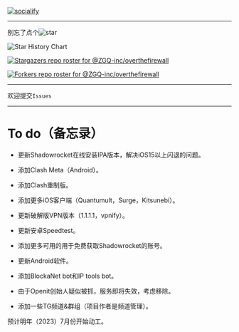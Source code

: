 [![socialify](https://socialify.git.ci/ZGQ-inc/overthefirewall/image?description=1&descriptionEditable=%E8%A6%86%E7%9B%96%E5%85%A8%E5%B9%B3%E5%8F%B0%0A%E5%AE%8C%E5%85%A8%E5%85%8D%E8%B4%B9%0A%E8%8A%82%E7%82%B9%E8%AE%A2%E9%98%85%0A%E6%9C%BA%E5%9C%BA%E6%8E%A8%E8%8D%90%0A%E7%A0%B4%E8%A7%A3VPN%E8%BD%AF%E4%BB%B6%E5%88%86%E4%BA%AB&font=Inter&forks=1&logo=https%3A%2F%2Fzgq-inc.github.io%2Foverthefirewall%2Fimage%2Fvpnclient_black.png&name=1&owner=1&pattern=Brick%20Wall&stargazers=1&theme=Light)](https://zgq-inc.github.io/overthefirewall/)

***

别忘了点个![star](https://zgq-inc.github.io/badge/github/black-star.svg)

![Star History Chart](https://api.star-history.com/svg?repos=ZGQ-inc/overthefirewall&type=Date)

[![Stargazers repo roster for @ZGQ-inc/overthefirewall](https://reporoster.com/stars/ZGQ-inc/overthefirewall)](https://github.com/ZGQ-inc/overthefirewall/stargazers)

[![Forkers repo roster for @ZGQ-inc/overthefirewall](https://reporoster.com/forks/ZGQ-inc/overthefirewall)](https://github.com/ZGQ-inc/overthefirewall/network/members)

***

欢迎提交`Issues`

***

# To do（备忘录）

- 更新Shadowrocket在线安装IPA版本，解决iOS15以上闪退的问题。

- 添加Clash Meta（Android）。

- 添加Clash重制版。

- 添加更多iOS客户端（Quantumult，Surge，Kitsunebi）。

- 更新破解版VPN版本（1.1.1.1，vpnify）。

- 更新安卓Speedtest。

- 添加更多可用的用于免费获取Shadowrocket的账号。

- 更新Android软件。

- 添加BlockaNet bot和IP tools bot。

- 由于Openit创始人疑似被抓，服务即将失效，考虑移除。

- 添加一些TG频道&群组（项目作者是频道管理）。

预计明年（2023）7月份开始动工。
